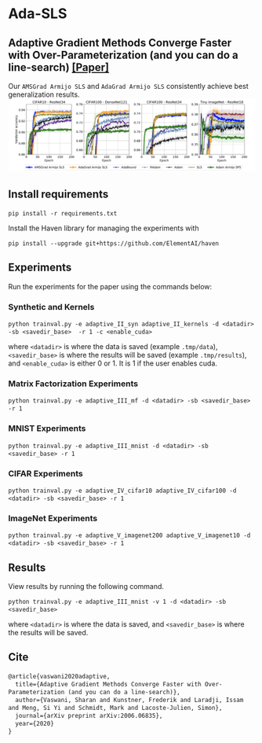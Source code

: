 # Ada-SLS
## Adaptive Gradient Methods Converge Faster with Over-Parameterization (and you can do a line-search) [[Paper]](https://arxiv.org/abs/2006.06835)

Our `AMSGrad Armijo SLS` and `AdaGrad Armijo SLS`  consistently achieve best generalization results.
![](results_sls.png)

## Install requirements
`pip install -r requirements.txt` 


Install the Haven library for managing the experiments with 

```
pip install --upgrade git+https://github.com/ElementAI/haven
```


## Experiments

Run the experiments for the paper using the commands below:

### Synthetic and Kernels

```
python trainval.py -e adaptive_II_syn adaptive_II_kernels -d <datadir> -sb <savedir_base>  -r 1 -c <enable_cuda>
```
where `<datadir>` is where the data is saved (example `.tmp/data`),  `<savedir_base>` is where the results will be saved (example `.tmp/results`), and `<enable_cuda>` is either 0 or 1. It is 1 if the user enables cuda.

### Matrix Factorization Experiments

```
python trainval.py -e adaptive_III_mf -d <datadir> -sb <savedir_base> -r 1
```

### MNIST Experiments

```
python trainval.py -e adaptive_III_mnist -d <datadir> -sb <savedir_base> -r 1
```

### CIFAR Experiments

```
python trainval.py -e adaptive_IV_cifar10 adaptive_IV_cifar100 -d <datadir> -sb <savedir_base> -r 1
```

### ImageNet Experiments

```
python trainval.py -e adaptive_V_imagenet200 adaptive_V_imagenet10 -d <datadir> -sb <savedir_base> -r 1
```


## Results

View results by running the following command.

```
python trainval.py -e adaptive_III_mnist -v 1 -d <datadir> -sb <savedir_base>
```

where `<datadir>` is where the data is saved, and `<savedir_base>` is where the results will be saved.

## Cite
```
@article{vaswani2020adaptive,
  title={Adaptive Gradient Methods Converge Faster with Over-Parameterization (and you can do a line-search)},
  author={Vaswani, Sharan and Kunstner, Frederik and Laradji, Issam and Meng, Si Yi and Schmidt, Mark and Lacoste-Julien, Simon},
  journal={arXiv preprint arXiv:2006.06835},
  year={2020}
}
```
